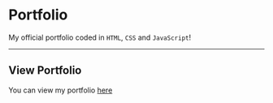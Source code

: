 # Portfolio

My official portfolio coded in `HTML`, `CSS` and `JavaScript`!

---

## View Portfolio

You can view my portfolio [here](https://yoshiboi18303.tk)
